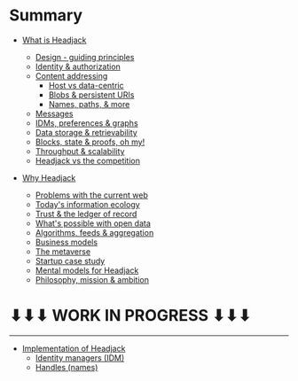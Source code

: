 # Summary

- [What is Headjack](introduction.md)
    - [Design - guiding principles](principles.md)
    - [Identity & authorization](identity.md)
    - [Content addressing](addressing.md)
        - [Host vs data-centric](host_vs_data_centric.md)
        - [Blobs & persistent URIs](blobs_and_uris.md)
        - [Names, paths, & more](names_and_paths.md)
    - [Messages](messages.md)
    - [IDMs, preferences & graphs](idms_preferences.md)
    - [Data storage & retrievability](store_and_retrieve.md)
    - [Blocks, state & proofs, oh my!](blocks_state_proofs.md)
    - [Throughput & scalability](numbers.md)
    - [Headjack vs the competition](competition.md)

- [Why Headjack](motivation.md)
    - [Problems with the current web](problems_with_the_web.md)
    - [Today's information ecology](information_ecology.md)
    - [Trust & the ledger of record](authenticity.md)
    - [What's possible with open data](possibilities.md)
    - [Algorithms, feeds & aggregation](algorithms_feeds_aggregation.md)
    - [Business models](business_models.md)
    - [The metaverse](metaverse.md)
    - [Startup case study](startup_case_study.md)
    - [Mental models for Headjack](how_to_think_about_it.md)
    - [Philosophy, mission & ambition](mission_ambition.md)

    <!-- - [Open questions & concerns](concerns.md) -->
    <!-- - [Shortcomings of Headjack](headjack_cons.md) -->

# ⬇⬇⬇ WORK IN PROGRESS ⬇⬇⬇

---

- [Implementation of Headjack](execution.md)
    - [Identity managers (IDM)](IDM.md)
    - [Handles (names)](handles.md)

<!-- 
- [Execution (how)](execution.md)
    - [Block & state structure](block_state_structure.md)
    - [Tokenomics](tokenomics.md)
    - [Handles (names)](handles.md)
    - [Identity managers (IDM)](IDM.md)
    - [Application architectures](architecture.md)
    - [Moderation](moderation.md)
    - [Roadmap](roadmap.md)

    - [Example flow of actions & events]()
-->
